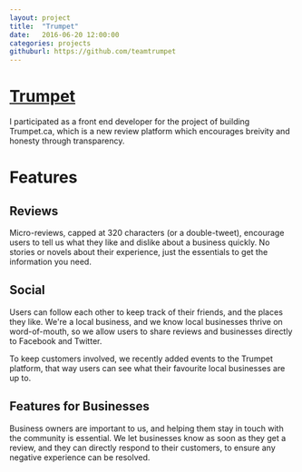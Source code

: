 ```yaml
---
layout: project
title:  "Trumpet"
date:   2016-06-20 12:00:00
categories: projects
githuburl: https://github.com/teamtrumpet
---
```


[Trumpet](https://trumpet.ca)
===
I participated as a front end developer for the project of building Trumpet.ca,
which is a new review platform which encourages breivity and honesty through transparency.

Features
===
Reviews
---
Micro-reviews, capped at 320 characters (or a double-tweet), encourage users to tell
us what they like and dislike about a business quickly. No stories or novels about their experience, just the
essentials to get the information you need.

Social
---
Users can follow each other to keep track of their friends, and the places they like. 
We're a local business, and we know local businesses thrive on word-of-mouth, so we allow users
to share reviews and businesses directly to Facebook and Twitter.

To keep customers involved, we recently added events to the Trumpet platform, that way users can see
what their favourite local businesses are up to.

Features for Businesses
---
Business owners are important to us, and helping them stay in touch with the community is essential. 
We let businesses know as soon as they get a review, and they can directly respond to their customers,
to ensure any negative experience can be resolved.
